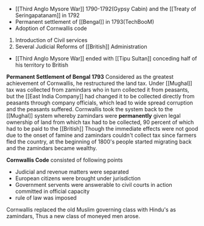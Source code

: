 - [[Third Anglo Mysore War]] 1790-1792(Gypsy Cabin) and the [[Treaty of Seringapatanam]] in 1792
- Permanent settlement of [[Bengal]] in 1793(TechBooM)
- Adoption of Cornwallis code
1) Introduction of Civil services
2) Several Judicial Reforms of [[British]] Administration
- [[Third Anglo Mysore War]] ended with [[Tipu Sultan]] conceding half of his territory to British

**Permanent Settlement of Bengal 1793**
Considered as the greatest achievement of Cornwallis, he restructured the land tax. Under [[Mughal]] tax was collected from zamindars who in turn collected it from peasants, but the [[East India Company]] had changed it to be collected directly from peasants through company officials, which lead to wide spread corruption and the peasants suffered.
Cornwallis took the system back to the [[Mughal]] system whereby zamindars were **permanently** given legal ownership of land from which tax had to be collected, 90 percent of which had to be paid to the [[British]]
Though the immediate effects were not good due to the onset of famine and zamindars couldn't collect tax since farmers fled the country, at the beginning of 1800's people started migrating back and the zamindars became wealthy.

**Cornwallis Code** consisted of following points
- Judicial and revenue matters were separated
- European citizens were brought under jurisdiction
- Government servents were answerable to civil courts in action committed in official capacity
- rule of law was imposed

Cornwallis replaced the old Muslim governing class with Hindu's as zamindars, Thus a new class of moneyed men arose.